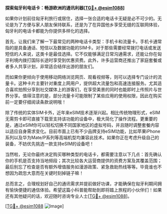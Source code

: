 **探索匈牙利电话卡：畅游欧洲的通讯利器[[TG💪+ @esim1088](https://t.me/s/esim1088)]**

如果你计划前往匈牙利旅行或居住，选择一张合适的电话卡无疑是必不可少的。无论是为了方便与家人朋友保持联系，还是为了在异国他乡享受无缝的互联网体验，匈牙利的电话卡都能为你提供多样化的选择。

首先，让我们来了解一下最常见的两种电话卡类型：手机卡和流量卡。手机卡通常指的是具备通话、短信以及数据功能的SIM卡。对于那些需要经常拨打电话或发送短信的人来说，这类卡是最佳选择。它不仅能够满足日常沟通需求，还能让你在匈牙利境内拨打国际长途时享受到优惠资费。此外，许多运营商还推出了家庭套餐或者多人共享计划，非常适合结伴出游的朋友们。

而如果你更倾向于使用移动网络浏览网页、观看视频等，则可以选择专门设计的流量卡。这种卡片主要针对重度上网用户，提供超大流量包和高速连接服务。尤其适合喜欢拍照分享到社交媒体上的游客们，在享受美景的同时也能即时上传照片与世界分享。值得注意的是，部分流量卡可能限制了某些应用的使用权限，因此在购买前一定要仔细阅读条款说明哦！

除了传统的实体SIM卡外，近年来eSIM技术逐渐兴起。相比传统物理形式，eSIM无需剪卡即可直接下载至支持该功能的设备中，极大简化了操作流程。更重要的是，通过eSIM你可以轻松切换不同国家地区的虚拟号码，并且随时调整套餐内容以适应自身需求变化。目前市面上已有不少品牌支持eSIM功能，比如苹果iPhone系列以及华为Mate/P系列等高端机型均兼容此技术。如果你正在考虑升级自己的装备，不妨优先挑选一款支持eSIM的设备吧！

当然啦，无论你最终决定购买哪种类型的电话卡，都需要注意以下几点：首先确认你的手机是否支持当地频段；其次比较各大运营商提供的资费方案及其覆盖范围；最后别忘了检查是否有额外增值服务如漫游政策、紧急救助热线等等。毕竟谁也不想因为疏忽大意而在关键时刻掉链子嘛！

总而言之，合理规划好自己的通讯需求并提前做好功课，才能确保在匈牙利期间拥有愉快便捷的通信体验。希望这篇小科普能帮助到即将踏上旅程的小伙伴们！如果还有其他疑问的话，欢迎随时咨询专业人士[[TG💪+ @esim1088](https://t.me/s/esim1088)]。

[[TG💪+ @esim1088](https://t.me/s/esim1088) ![Image](https://i.postimg.cc/4NQfJmqS/Snipaste-2025-05-13-00-14-12.png)]